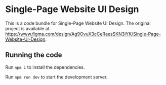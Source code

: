 
  # Single-Page Website UI Design

  This is a code bundle for Single-Page Website UI Design. The original project is available at https://www.figma.com/design/Ag9OvuX3cCeRaesSKN3iYK/Single-Page-Website-UI-Design.

  ## Running the code

  Run `npm i` to install the dependencies.

  Run `npm run dev` to start the development server.
  